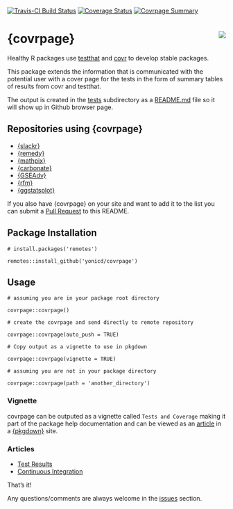 
<!-- README.md is generated from README.Rmd. Please edit that file -->

[![Travis-CI Build
Status](https://travis-ci.org/yonicd/covrpage.svg?branch=master)](https://travis-ci.org/yonicd/covrpage)
[![Coverage
Status](https://img.shields.io/codecov/c/github/yonicd/covrpage/master.svg)](https://codecov.io/github/yonicd/covrpage?branch=master)
[![Covrpage Summary](https://img.shields.io/badge/covrpage-Last_Build_2018_11_06-yellowgreen.svg)](http://tinyurl.com/y7qge5ta)

# {covrpage} <img src="https://github.com/yonicd/covrpage/blob/master/inst/logo/covrpage_small.png?raw=true" align="right"/>

Healthy R packages use [testthat](https://github.com/r-lib/testthat) and
[covr](https://github.com/r-lib/covr) to develop stable packages.

This package extends the information that is communicated with the
potential user with a cover page for the tests in the form of summary
tables of results from covr and testthat.

The output is created in the [tests](tests) subdirectory as a
[README.md](tests/README.md) file so it will show up in Github browser
page.

## Repositories using {covrpage}

  - [{slackr}](https://github.com/hrbrmstr/slackr/tree/master/tests)
  - [{remedy}](https://github.com/thinkr-open/remedy/tree/master/tests)
  - [{mathpix}](https://github.com/jonocarroll/mathpix/tree/master/tests)
  - [{carbonate}](https://github.com/yonicd/carbonate/tree/master/tests)
  - [{GSEAdv}](https://github.com/llrs/GSEAdv/tree/master/tests)
  - [{rfm}](https://github.com/rsquaredacademy/rfm/tree/master/tests)
  - [{ggstatsplot}](https://github.com/IndrajeetPatil/ggstatsplot/tree/master/tests)

If you also have {covrpage} on your site and want to add it to the list
you can submit a [Pull
Request](https://github.com/yonicd/covrpage/pulls?utf8=%E2%9C%93&q=is%3Apr)
to this README.

## Package Installation

    # install.packages('remotes')
    
    remotes::install_github('yonicd/covrpage')

## Usage

    # assuming you are in your package root directory
    
    covrpage::covrpage()
    
    # create the covrpage and send directly to remote repository
    
    covrpage::covrpage(auto_push = TRUE)
    
    # Copy output as a vignette to use in pkgdown
    
    covrpage::covrpage(vignette = TRUE)
    
    # assuming you are not in your package directory
    
    covrpage::covrpage(path = 'another_directory')

### Vignette

covrpage can be outputed as a vignette called `Tests and Coverage`
making it part of the package help documentation and can be viewed as an
[article](https://yonicd.github.io/covrpage/articles/tests_and_coverage.html)
in a [{pkgdown}](https://github.com/r-lib/pkgdown) site.

### Articles

  - [Test
    Results](https://yonicd.github.io/covrpage/articles/Test_Results.html)
  - [Continuous
    Integration](https://yonicd.github.io/covrpage/articles/Continuous_Integration.html)

That’s it\!

Any questions/comments are always welcome in the
[issues](https://github.com/yonicd/covrpage/issues) section.

